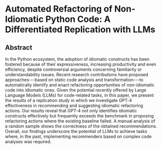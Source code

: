 # Automated Refactoring of Non-Idiomatic Python Code: A Differentiated Replication with LLMs

## Abstract
In the Python ecosystem, the adoption of idiomatic constructs has been fostered because of their expressiveness, increasing productivity and even efficiency, despite controversial arguments concerning familiarity or understandability issues. Recent research contributions have proposed approaches---based on static code analysis and transformation---to automatically identify and enact refactoring opportunities of non-idiomatic code into idiomatic ones.
Given the potential recently offered by Large Language Models (LLMs) for code-related tasks, in this paper, we present the results of a replication study in which we investigate GPT-4 effectiveness in recommending and suggesting idiomatic refactoring actions.  Our results reveal that GPT-4 not only identifies idiomatic constructs effectively but frequently exceeds the benchmark in proposing refactoring actions where the existing baseline failed. A manual analysis of a random sample shows the correctness of the obtained recommendations. Overall, our findings underscore the potential of LLMs to achieve tasks where, in the past, implementing recommenders based on complex code analyses was required.

